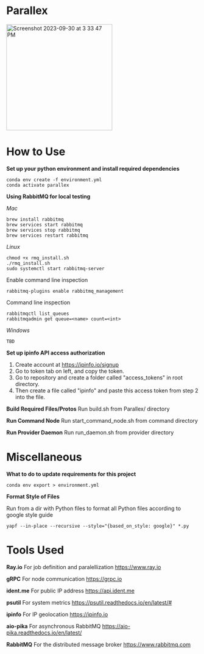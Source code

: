 # Parallex

<img width="278" alt="Screenshot 2023-09-30 at 3 33 47 PM" src="https://github.com/vbala29/Parallex/assets/56012430/2b17fc5a-a84a-425a-9cd8-29fc8216f0de">

# How to Use

**Set up your python environment and install required dependencies**

```
conda env create -f environment.yml
conda activate parallex
```

**Using RabbitMQ for local testing**

*Mac*

```(bash)
brew install rabbitmq
brew services start rabbitmq
brew services stop rabbitmq
brew services restart rabbitmq
```

*Linux*

```(bash)
chmod +x rmq_install.sh
./rmq_install.sh
sudo systemctl start rabbitmq-server
```

Enable command line inspection

```(bash)
rabbitmq-plugins enable rabbitmq_management
```

Command line inspection

```(bash)
rabbitmqctl list_queues
rabbitmqadmin get queue=<name> count=<int>
```

*Windows*

```
TBD
```

**Set up ipinfo API access authorization**

1. Create account at <https://ipinfo.io/signup>
2. Go to token tab on left, and copy the token.
3. Go to repository and create a folder called "access_tokens" in root directory.
4. Then create a file called "ipinfo" and paste this access token from step 2 into the file.

**Build Required Files/Protos**
Run build.sh from Parallex/ directory

**Run Command Node**
Run start_command_node.sh from command directory

**Run Provider Daemon**
Run run_daemon.sh from provider directory

# Miscellaneous

**What to do to update requirements for this project**

```conda env export > environment.yml```

**Format Style of Files**

Run from a dir with Python files to format all Python files according to google style guide

```yapf --in-place --recursive --style="{based_on_style: google}" *.py```

# Tools Used

**Ray.io** For job definition and paralellization <https://www.ray.io>

**gRPC** For node communication <https://grpc.io>

**ident.me** For public IP address <https://api.ident.me>

**psutil** For system metrics <https://psutil.readthedocs.io/en/latest/#>

**ipinfo** For IP geolocation <https://ipinfo.io>

**aio-pika** For asynchronous RabbitMQ <https://aio-pika.readthedocs.io/en/latest/>

**RabbitMQ** For the distributed message broker <https://www.rabbitmq.com>
